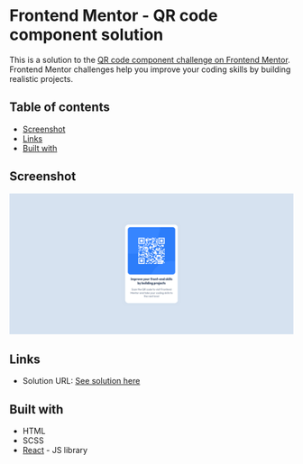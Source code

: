 # Frontend Mentor - QR code component solution

This is a solution to the [QR code component challenge on Frontend Mentor](https://www.frontendmentor.io/challenges/qr-code-component-iux_sIO_H). Frontend Mentor challenges help you improve your coding skills by building realistic projects. 

## Table of contents

- [Screenshot](#screenshot)
- [Links](#links)
- [Built with](#built-with)

## Screenshot

![](./screenshot.png)

## Links

- Solution URL: [See solution here](https://qr-component-frontendmaster.netlify.app/)

## Built with

- HTML
- SCSS
- [React](https://reactjs.org/) - JS library
